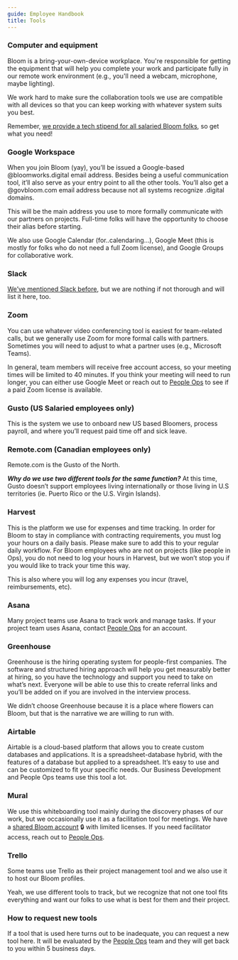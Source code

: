 ```yaml
---
guide: Employee Handbook
title: Tools
---
```


### Computer and equipment

Bloom is a bring-your-own-device workplace. You're responsible for getting the equipment that will help you complete your work and participate fully in our remote work environment (e.g., you'll need a webcam, microphone, maybe lighting).

We work hard to make sure the collaboration tools we use are compatible with all devices so that you can keep working with whatever system suits you best. 

Remember, [we provide a tech stipend for all salaried Bloom folks](/9-benefits-for-ftes/#tech-stipend), so get what you need!

### Google Workspace

When you join Bloom (yay), you’ll be issued a Google-based @bloomworks.digital email address. Besides being a useful communication tool, it’ll also serve as your entry point to all the other tools. You’ll also get a @govbloom.com email address because not all systems recognize .digital domains. 

This will be the main address you use to more formally communicate with our partners on projects. Full-time folks will have the opportunity to choose their alias before starting.

We also use Google Calendar (for..calendaring…), Google Meet (this is mostly for folks who do not need a full Zoom license), and Google Groups for collaborative work.

### Slack

[We’ve mentioned Slack before](/10-norms-best-practices/#how-we-use-slack), but we are nothing if not thorough and will list it here, too.

### Zoom

You can use whatever video conferencing tool is easiest for team-related calls, but we generally use Zoom for more formal calls with partners. Sometimes you will need to adjust to what a partner uses (e.g., Microsoft Teams).

In general, team members will receive free account access, so your meeting times will be limited to 40 minutes. If you think your meeting will need to run longer, you can either use Google Meet or reach out to [People Ops](mailto:blossom@bloomworks.digital) to see if a paid Zoom license is available.

### Gusto (US Salaried employees only)

This is the system we use to onboard new US based Bloomers, process payroll, and where you’ll request paid time off and sick leave.

### Remote.com (Canadian employees only)

Remote.com is the Gusto of the North. 

**_Why do we use two different tools for the same function?_** At this time, Gusto doesn’t support employees living internationally or those living in U.S territories (ie. Puerto Rico or the U.S. Virgin Islands).

### Harvest

This is the platform we use for expenses and time tracking. In order for Bloom to stay in compliance with contracting requirements, you must log your hours on a daily basis. Please make sure to add this to your regular daily workflow. For Bloom employees who are not on projects (like people in Ops), you do not need to log your hours in Harvest, but we won’t stop you if you would like to track your time this way.

This is also where you will log any expenses you incur (travel, reimbursements, etc).

### Asana

Many project teams use Asana to track work and manage tasks. If your project team uses Asana, contact [People Ops](mailto:blossom@bloomworks.digital) for an account.

### Greenhouse

Greenhouse is the hiring operating system for people-first companies. The software and structured hiring approach will help you get measurably better at hiring, so you have the technology and support you need to take on what’s next. Everyone will be able to use this to create referral links and you’ll be added on if you are involved in the interview process.

We didn’t choose Greenhouse because it is a place where flowers can Bloom, but that is the narrative we are willing to run with.

### Airtable

Airtable is a cloud-based platform that allows you to create custom databases and applications. It is a spreadsheet-database hybrid, with the features of a database but applied to a spreadsheet. It’s easy to use and can be customized to fit your specific needs. Our Business Development and People Ops teams use this tool a lot.

### Mural

We use this whiteboarding tool mainly during the discovery phases of our work, but we occasionally use it as a facilitation tool for meetings. We have a [shared Bloom account](https://app.mural.co/t/bloom5049) 🔒 with limited licenses. If you need facilitator access, reach out to [People Ops](mailto:blossom@bloomworks.digital).

### Trello

Some teams use Trello as their project management tool and we also use it to host our Bloom profiles.

Yeah, we use different tools to track, but we recognize that not one tool fits everything and want our folks to use what is best for them and their project.

### How to request new tools

If a tool that is used here turns out to be inadequate, you can request a new tool here. It will be evaluated by the [People Ops](mailto:blossom@bloomworks.digital) team and they will get back to you within 5 business days.